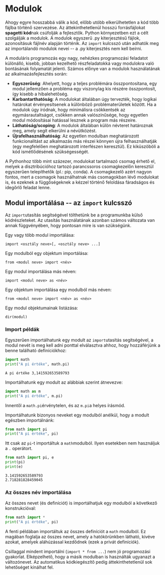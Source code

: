 
# Modulok

Ahogy egyre hosszabbá válik a kód, előbb utóbb elkerülhetetlen a kód több fájlba történő szervezése. Az áttekinthetetlenül hosszú forrásfájlokat **spagetti kód**nak csúfolják a fejlesztők. Python környezetben ezt a célt szolgálják a modulok. A modulok egyszerű .py kiterjesztésű fájlok, azonosításuk fájlnév alapján történik. Az `import` kulcsszó után adhatók meg az importálandó modulok nevei -- a .py kiterjesztés nem kell beírni.

A moduláris programozás egy nagy, nehézkes programozási feladatot különálló, kisebb, jobban kezelhető részfeladatokká vagy modulokra való bontásának folyamatát jelenti. Számos előnye van a modulok használatának az alkalmazásfejlesztés során:
-   **Egyszerűség**: Ahelyett, hogy a teljes problémára összpontosítana, egy modul jellemzően a probléma egy viszonylag kis részére összpontosít, így kisebb a hibalehetőség.
-   **Karbantarthatóság**: A modulokat általában úgy tervezték, hogy logikai határokat érvényesítsenek a különböző problématerületek között. Ha a modulok úgy íródnak, hogy minimálisra csökkentsék az egymásrautaltságot, csökken annak valószínűsége, hogy egyetlen modul módosításai hatással lesznek a program más részeire.
-   **Láthatóság/scoping**: A modulok általában külön névteret határoznak meg, amely segít elkerülni a névütközést.
-   **Újrafelhasználhatóság**: Az egyetlen modulban meghatározott funkcionalitást az alkalmazás más részei könnyen újra felhasználhatják (egy megfelelően meghatározott interfészen keresztül). Ez kiküszöböli a kód ismétlődésének szükségességét.
  
A Pythonhoz több mint százezer, modulokat tartalmazó csomag érhető el, melyek a disztribúcióhoz tartozó parancssoros csomagkezelőn keresztül egyszerűen telepíthetők (pl.: pip, conda). A csomagkezelő azért nagyon fontos, mert a csomagok használhatnak más csomagokban lévő modulokat is, és ezeknek a függőségeknek a kézzel történő feloldása fáradságos és idegőrlő feladat lenne.

## Modul importálása -- az  `import` kulcsszó
Az `import`utasítás segítségével tölthetünk be a programunkba külső kódrészleteket. Az utasítás használatának azonban számos változata van annak függvényében, hogy pontosan mire is van szükségünk.

Egy vagy több modul importálása:
```
import <osztály neve>[, <osztály neve> ...]
```

Egy modulból egy objektum importálása:
```
from <modul neve> import <név>
```

Egy modul importálása más néven:
```
import <modul neve> as <név>
```

Egy objektum importálása egy modulból más néven:
```
from <modul neve> import <név> as <név>
```

Egy modul objektumainak listázása:
```
dir(modul)
```

### Import példák
Egyszerűen importálhatunk egy modult az `import`utasítás segítségével,  a modul nevét is meg kell adni ponttal elválasztva ahhoz, hogy hozzáférjünk a benne található definíciókhoz:

``` python
import math
print("A pi értéke", math.pi)
```
```
A pi értéke 3,141592653589793
```

Importálhatunk egy modult az alábbiak szerint átnevezve:
``` python
import math as m
print("A pi értéke", m.pi)
```
Innentől a `math.pi`érvénytelen, és az `m.pi`a helyes írásmód.

Importálhatunk bizonyos neveket egy modulból anélkül, hogy a modult egészben importálnánk:

``` python
from math import pi
print("A pi értéke", pi)
```
Itt csak az `pi`-t importáltuk a `math`modulból. Ilyen esetekben nem használjuk a `.` operátort.

``` python
from math import pi, e
print(pi)
print(e)
```
```
3.141592653589793
2.718281828459045
```

### Az összes név importálása
Az összes nevet (és definíciót) is importálhatjuk egy modulból  a következő konstrukcióval:
``` python
from math import *
print("A pi értéke", pi)
```

A fenti példában importáltuk az összes definíciót a `math` modulból. Ez magában foglalja az összes nevet, amely a hatókörünkben látható, kivéve azokat, amelyek aláhúzással kezdődnek (ezek a privát definíciók).

Csillaggal  mindent importálni (`import * from ...`) nem jó programozási gyakorlat. Elképzelhető, hogy a másik modulban is használták ugyanazt a változónevet. Az automatikus kódkiegészítő pedig áttekinthetetlenül sok lehetőséget kínálhat fel. 